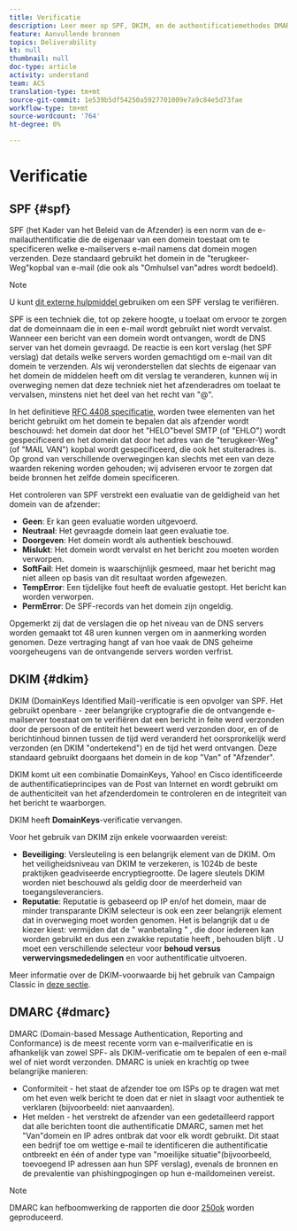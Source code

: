 ```yaml
---
title: Verificatie
description: Leer meer op SPF, DKIM, en de authentificatiemethodes DMARC.
feature: Aanvullende bronnen
topics: Deliverability
kt: null
thumbnail: null
doc-type: article
activity: understand
team: ACS
translation-type: tm+mt
source-git-commit: 1e539b5df54250a5927701009e7a9c84e5d73fae
workflow-type: tm+mt
source-wordcount: '764'
ht-degree: 0%

---
```



# Verificatie

## SPF {#spf}

SPF (het Kader van het Beleid van de Afzender) is een norm van de e-mailauthentificatie die de eigenaar van een domein toestaat om te specificeren welke e-mailservers e-mail namens dat domein mogen verzenden. Deze standaard gebruikt het domein in de &quot;terugkeer-Weg&quot;kopbal van e-mail (die ook als &quot;Omhulsel van&quot;adres wordt bedoeld).

>[!NOTE]
>
>U kunt [dit externe hulpmiddel ](https://www.kitterman.com/spf/validate.html) gebruiken om een SPF verslag te verifiëren.

SPF is een techniek die, tot op zekere hoogte, u toelaat om ervoor te zorgen dat de domeinnaam die in een e-mail wordt gebruikt niet wordt vervalst. Wanneer een bericht van een domein wordt ontvangen, wordt de DNS server van het domein gevraagd. De reactie is een kort verslag (het SPF verslag) dat details welke servers worden gemachtigd om e-mail van dit domein te verzenden. Als wij veronderstellen dat slechts de eigenaar van het domein de middelen heeft om dit verslag te veranderen, kunnen wij in overweging nemen dat deze techniek niet het afzenderadres om toelaat te vervalsen, minstens niet het deel van het recht van &quot;@&quot;.

In het definitieve [RFC 4408 specificatie](https://www.rfc-editor.org/info/rfc4408), worden twee elementen van het bericht gebruikt om het domein te bepalen dat als afzender wordt beschouwd: het domein dat door het &quot;HELO&quot;bevel SMTP (of &quot;EHLO&quot;) wordt gespecificeerd en het domein dat door het adres van de &quot;terugkeer-Weg&quot;(of &quot;MAIL VAN&quot;) kopbal wordt gespecificeerd, die ook het stuiteradres is. Op grond van verschillende overwegingen kan slechts met een van deze waarden rekening worden gehouden; wij adviseren ervoor te zorgen dat beide bronnen het zelfde domein specificeren.

Het controleren van SPF verstrekt een evaluatie van de geldigheid van het domein van de afzender:

* **Geen**: Er kan geen evaluatie worden uitgevoerd.
* **Neutraal**: Het gevraagde domein laat geen evaluatie toe.
* **Doorgeven**: Het domein wordt als authentiek beschouwd.
* **Mislukt**: Het domein wordt vervalst en het bericht zou moeten worden verworpen.
* **SoftFail**: Het domein is waarschijnlijk gesmeed, maar het bericht mag niet alleen op basis van dit resultaat worden afgewezen.
* **TempError**: Een tijdelijke fout heeft de evaluatie gestopt. Het bericht kan worden verworpen.
* **PermError**: De SPF-records van het domein zijn ongeldig.

Opgemerkt zij dat de verslagen die op het niveau van de DNS servers worden gemaakt tot 48 uren kunnen vergen om in aanmerking worden genomen. Deze vertraging hangt af van hoe vaak de DNS geheime voorgeheugens van de ontvangende servers worden verfrist.

## DKIM {#dkim}

DKIM (DomainKeys Identified Mail)-verificatie is een opvolger van SPF. Het gebruikt openbare - zeer belangrijke cryptografie die de ontvangende e-mailserver toestaat om te verifiëren dat een bericht in feite werd verzonden door de persoon of de entiteit het beweert werd verzonden door, en of de berichtinhoud binnen tussen de tijd werd veranderd het oorspronkelijk werd verzonden (en DKIM &quot;ondertekend&quot;) en de tijd het werd ontvangen. Deze standaard gebruikt doorgaans het domein in de kop &quot;Van&quot; of &quot;Afzender&quot;.

DKIM komt uit een combinatie DomainKeys, Yahoo! en Cisco identificeerde de authentificatieprincipes van de Post van Internet en wordt gebruikt om de authenticiteit van het afzenderdomein te controleren en de integriteit van het bericht te waarborgen.

DKIM heeft **DomainKeys**-verificatie vervangen.

Voor het gebruik van DKIM zijn enkele voorwaarden vereist:

* **Beveiliging**: Versleuteling is een belangrijk element van de DKIM. Om het veiligheidsniveau van DKIM te verzekeren, is 1024b de beste praktijken geadviseerde encryptiegrootte. De lagere sleutels DKIM worden niet beschouwd als geldig door de meerderheid van toegangsleveranciers.
* **Reputatie**: Reputatie is gebaseerd op IP en/of het domein, maar de minder transparante DKIM selecteur is ook een zeer belangrijk element dat in overweging moet worden genomen. Het is belangrijk dat u de kiezer kiest: vermijden dat de &quot; wanbetaling &quot; , die door iedereen kan worden gebruikt en dus een zwakke reputatie heeft , behouden blijft . U moet een verschillende selecteur voor **behoud versus verwervingsmededelingen** en voor authentificatie uitvoeren.

Meer informatie over de DKIM-voorwaarde bij het gebruik van Campaign Classic in [deze sectie](/help/additional-resources/acc-technical-recommendations.md#dkim-acc).

## DMARC {#dmarc}

DMARC (Domain-based Message Authentication, Reporting and Conformance) is de meest recente vorm van e-mailverificatie en is afhankelijk van zowel SPF- als DKIM-verificatie om te bepalen of een e-mail wel of niet wordt verzonden. DMARC is uniek en krachtig op twee belangrijke manieren:

* Conformiteit - het staat de afzender toe om ISPs op te dragen wat met om het even welk bericht te doen dat er niet in slaagt voor authentiek te verklaren (bijvoorbeeld: niet aanvaarden).
* Het melden - het verstrekt de afzender van een gedetailleerd rapport dat alle berichten toont die authentificatie DMARC, samen met het &quot;Van&quot;domein en IP adres ontbrak dat voor elk wordt gebruikt. Dit staat een bedrijf toe om wettige e-mail te identificeren die authentificatie ontbreekt en één of ander type van &quot;moeilijke situatie&quot;(bijvoorbeeld, toevoegend IP adressen aan hun SPF verslag), evenals de bronnen en de prevalentie van phishingpogingen op hun e-maildomeinen vereist.

>[!NOTE]
>
>DMARC kan hefboomwerking de rapporten die door [250ok](https://250ok.com/) worden geproduceerd.
